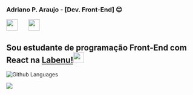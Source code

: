 ### Adriano P. Araujo - [Dev. Front-End] :blush: 
 <a href="https://www.linkedin.com/in/adriano-p-de-araujo-0776ab19b/"><img src="https://64.media.tumblr.com/482803d41ac72337df99a6292b297f80/a4155e539c03dfb6-8b/s75x75_c1/1919ccf70f6db5955fc0d14f121b0a31be32753f.png" width="30"></a>
 &nbsp; &nbsp; &nbsp;
<a href="https://codepen.io/araujo6_6"><img src="https://www.flaticon.com/svg/static/icons/svg/2111/2111351.svg" width="30"></a> &nbsp; &nbsp; &nbsp;
## Sou estudante de programação Front-End com React na [Labenu!](https://www.labenu.com.br/)<img src="https://uploads-ssl.webflow.com/5e790d30d198385b09366d8f/5efbb5055f2478ba2bc322d0_icone_gif.gif" width="28">



![Github Languages](https://github-readme-stats.vercel.app/api/top-langs/?username=Pereira-Araujo&layout=count_private=true&theme=nightowl ) 

[![](https://github-readme-stats.vercel.app/api?username=Pereira-Araujo&show_icons=true&theme=nightowl )](https://github-readme-stats.vercel.app/api?username=Pereira-Araujo&show_icons=true&theme=nightowl )









